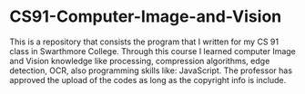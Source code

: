 # CS91-Computer-Image-and-Vision
This is a repository that consists the program that I written for my CS 91 class in Swarthmore College. 
Through this course I learned computer Image and Vision knowledge like processing, compression algorithms, edge detection, OCR, also programming skills like: JavaScript.
The professor has approved the upload of the codes as long as the copyright info is include.

